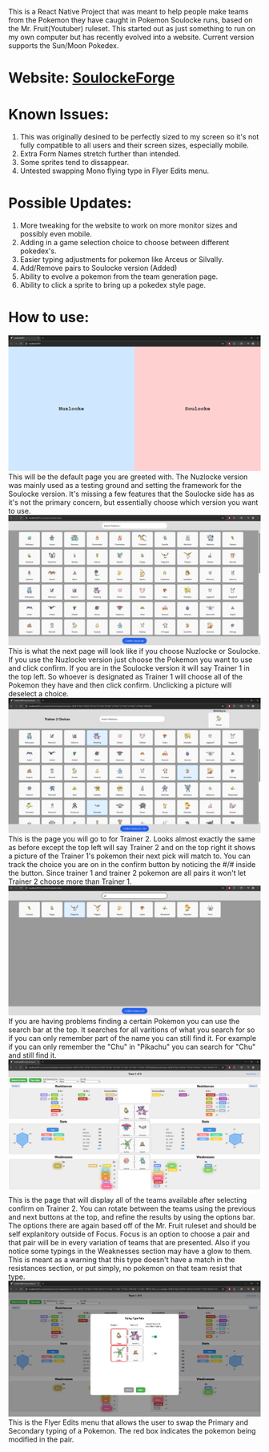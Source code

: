 This is a React Native Project that was meant to help people make teams from the Pokemon they have caught in Pokemon Soulocke runs, based on the Mr. Fruit(Youtuber) ruleset. This started out as just something to run on my own computer but has recently evolved into a website. Current version supports the Sun/Moon Pokedex.

# Website: [SoulockeForge](https://soulockeforge.netlify.app/)

# Known Issues:
1.  This was originally desined to be perfectly sized to my screen so it's not fully compatible to all users and their screen sizes, especially mobile.
2.  Extra Form Names stretch further than intended.
3.  Some sprites tend to dissappear.
4.  Untested swapping Mono flying type in Flyer Edits menu.

# Possible Updates:
1. More tweaking for the website to work on more monitor sizes and possibly even mobile.
2. Adding in a game selection choice to choose between different pokedex's.
3. Easier typing adjustments for pokemon like Arceus or Silvally.
4. Add/Remove pairs to Soulocke version (Added)
5. Ability to evolve a pokemon from the team generation page.
6. Ability to click a sprite to bring up a pokedex style page.

# How to use:
![Choose between Nuzlocke and Soulocke version](/assets/readMePictures/versionChoice.PNG)
This will be the default page you are greeted with. The Nuzlocke version was mainly used as a testing ground and setting the framework for the Soulocke version. It's missing a few features that the Soulocke side has as it's not the primary concern, but essentially choose which version you want to use.
![Trainer 1 Choices](/assets/readMePictures/default.PNG)
This is what the next page will look like if you choose Nuzlocke or Soulocke. If you use the Nuzlocke version just choose the Pokemon you want to use and click confirm. If you are in the Soulocke version it will say Trainer 1 in the top left. So whoever is designated as Trainer 1 will choose all of the Pokemon they have and then click confirm. Unclicking a picture will deselect a choice.
![Trainer 2 Choices](/assets/readMePictures/trainer2Selection.PNG)
This is the page you will go to for Trainer 2. Looks almost exactly the same as before except the top left will say Trainer 2 and on the top right it shows a picture of the Trainer 1's pokemon their next pick will match to. You can track the choice you are on in the confirm button by noticing the #/# inside the button. Since trainer 1 and trainer 2 pokemon are all pairs it won't let Trainer 2 choose more than Trainer 1.
![Search](/assets/readMePictures/search.PNG)
If you are having problems finding a certain Pokemon you can use the search bar at the top. It searches for all varitions of what you search for so if you can only remember part of the name you can still find it. For example if you can only remember the "Chu" in "Pikachu" you can search for "Chu" and still find it.
![Soulocke Team View](/assets/readMePictures/soulockeBaseView.png)
This is the page that will display all of the teams available after selecting confirm on Trainer 2. You can rotate between the teams using the previous and next buttons at the top, and refine the results by using the options bar. The options there are again based off of the Mr. Fruit ruleset and should be self explanitory outside of Focus. Focus is an option to choose a pair and that pair will be in every variation of teams that are presented. Also if you notice some typings in the Weaknesses section may have a glow to them. This is meant as a warning that this type doesn't have a match in the resistances section, or put simply, no pokemon on that team resist that type.
![Flyer Edits](/assets/readMePictures/flyerEdits.png)
This is the Flyer Edits menu that allows the user to swap the Primary and Secondary typing of a Pokemon. The red box indicates the pokemon being modified in the pair.
